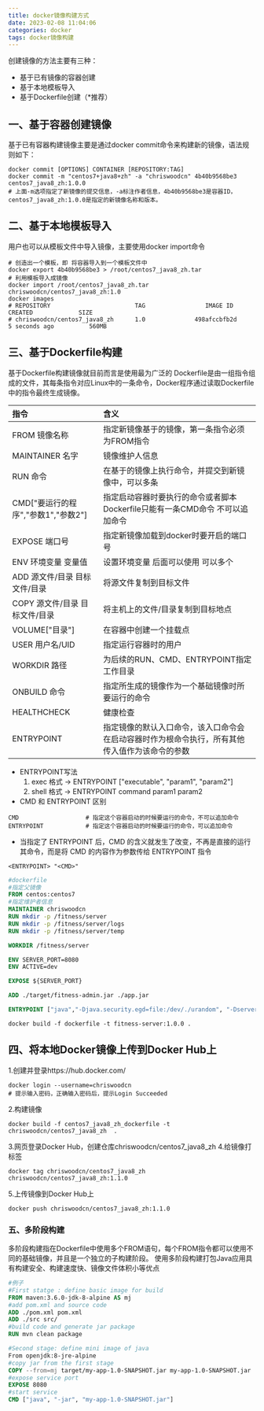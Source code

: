 ```yaml
---
title: docker镜像构建方式 
date: 2023-02-08 11:04:06
categories: docker
tags: docker镜像构建
---
```

创建镜像的方法主要有三种：

- 基于已有镜像的容器创建
- 基于本地模板导入
- 基于Dockerfile创建（*推荐）

## 一、基于容器创建镜像

基于已有容器构建镜像主要是通过docker commit命令来构建新的镜像，语法规则如下：

~~~shell
docker commit [OPTIONS] CONTAINER [REPOSITORY:TAG]
docker commit -m "centos7+java8+zh" -a "chriswoodcn" 4b40b9568be3 centos7_java8_zh:1.0.0
# 上面-m选项指定了新镜像的提交信息，-a标注作者信息，4b40b9568be3是容器ID，centos7_java8_zh:1.0.0是指定的新镜像名称和版本。
~~~

## 二、基于本地模板导入

用户也可以从模板文件中导入镜像，主要使用docker import命令

~~~shell
# 创造出一个模板，即 将容器导入到一个模板文件中
docker export 4b40b9568be3 > /root/centos7_java8_zh.tar
# 利用模板导入成镜像
docker import /root/centos7_java8_zh.tar chriswoodcn/centos7_java8_zh:1.0
docker images
# REPOSITORY                        TAG                 IMAGE ID            CREATED             SIZE
# chriswoodcn/centos7_java8_zh      1.0              498afccbfb2d        5 seconds ago          560MB
~~~

## 三、基于Dockerfile构建

基于Dockerfile构建镜像就目前而言是使用最为广泛的 Dockerfile是由一组指令组成的文件，其每条指令对应Linux中的一条命令，Docker程序通过读取Dockerfile中的指令最终生成镜像。

| 指令 | 含义 |
| :----- | :----- |
| FROM 镜像名称 | 指定新镜像基于的镜像，第一条指令必须为FROM指令 |
| MAINTAINER 名字 | 镜像维护人信息 |
| RUN 命令 | 在基于的镜像上执行命令，并提交到新镜像中，可以多条 |
| CMD["要运行的程序","参数1","参数2"] | 指定启动容器时要执行的命令或者脚本 Dockerfile只能有一条CMD命令 不可以追加命令|
| EXPOSE 端口号 | 指定新镜像加载到docker时要开启的端口号 |
| ENV 环境变量 变量值 | 设置环境变量 后面可以使用 可以多个 |
| ADD 源文件/目录 目标文件/目录 | 将源文件复制到目标文件 |
| COPY 源文件/目录 目标文件/目录 | 将主机上的文件/目录复制到目标地点 |
| VOLUME["目录"] | 在容器中创建一个挂载点 |
| USER 用户名/UID | 指定运行容器时的用户 |
| WORKDIR 路径 | 为后续的RUN、CMD、ENTRYPOINT指定工作目录 |
| ONBUILD 命令 | 指定所生成的镜像作为一个基础镜像时所要运行的命令 |
| HEALTHCHECK | 健康检查 |
| ENTRYPOINT | 指定镜像的默认入口命令，该入口命令会在启动容器时作为根命令执行，所有其他传入值作为该命令的参数 |

- ENTRYPOINT写法
    1. exec 格式 -> ENTRYPOINT ["executable", "param1", "param2"]
    2. shell 格式 -> ENTRYPOINT command param1 param2
- CMD 和 ENTRYPOINT 区别

~~~shell
CMD                   # 指定这个容器启动的时候要运行的命令，不可以追加命令
ENTRYPOINT            # 指定这个容器启动的时候要运行的命令，可以追加命令
~~~

- 当指定了 ENTRYPOINT 后，CMD 的含义就发生了改变，不再是直接的运行其命令，而是将 CMD 的内容作为参数传给 ENTRYPOINT 指令

~~~shell
<ENTRYPOINT> "<CMD>"
~~~

~~~dockerfile
#dockerfile
#指定父镜像
FROM centos:centos7
#指定维护者信息
MAINTAINER chriswoodcn 
RUN mkdir -p /fitness/server
RUN mkdir -p /fitness/server/logs
RUN mkdir -p /fitness/server/temp

WORKDIR /fitness/server

ENV SERVER_PORT=8080
ENV ACTIVE=dev

EXPOSE ${SERVER_PORT}

ADD ./target/fitness-admin.jar ./app.jar

ENTRYPOINT ["java","-Djava.security.egd=file:/dev/./urandom", "-Dserver.port=${SERVER_PORT}","-jar","-Dspring.profiles.active=${ACTIVE}","-Dfile.encoding=UTF-8","app.jar"]
~~~

~~~shell
docker build -f dockerfile -t fitness-server:1.0.0 .
~~~

## 四、将本地Docker镜像上传到Docker Hub上

1.创建并登录https://hub.docker.com/

~~~shell
docker login --username=chriswoodcn
# 提示输入密码，正确输入密码后，提示Login Succeeded
~~~

2.构建镜像

~~~shell
docker build -f centos7_java8_zh_dockerfile -t chriswoodcn/centos7_java8_zh  .
~~~

3.网页登录Docker Hub，创建仓库chriswoodcn/centos7_java8_zh 4.给镜像打标签

~~~shell
docker tag chriswoodcn/centos7_java8_zh chriswoodcn/centos7_java8_zh:1.1.0
~~~

5.上传镜像到Docker Hub上

~~~shell
docker push chriswoodcn/centos7_java8_zh:1.1.0
~~~

### 五、多阶段构建

多阶段构建指在Dockerfile中使用多个FROM语句，每个FROM指令都可以使用不同的基础镜像，并且是一个独立的子构建阶段。 使用多阶段构建打包Java应用具有构建安全、构建速度快、镜像文件体积小等优点

~~~dockerfile
#例子
#First statge : define basic image for build
FROM maven:3.6.0-jdk-8-alpine AS mj
#add pom.xml and source code
ADD ./pom.xml pom.xml
ADD ./src src/
#build code and generate jar package
RUN mvn clean package

#Second stage: define mini image of java
From openjdk:8-jre-alpine
#copy jar from the first stage
COPY --from=mj target/my-app-1.0-SNAPSHOT.jar my-app-1.0-SNAPSHOT.jar
#expose service port
EXPOSE 8080
#start service
CMD ["java", "-jar", "my-app-1.0-SNAPSHOT.jar"]
~~~
